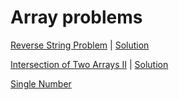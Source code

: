 # Array problems

[Reverse String Problem](https://leetcode.com/problems/reverse-string/)
 | [Solution](https://github.com/wnbrb/interview-prep/blob/main/solutions/reverse_string.rb)

 [Intersection of Two Arrays II](https://leetcode.com/problems/intersection-of-two-arrays-ii/) | [Solution](https://github.com/wnbrb/interview-prep/blob/main/solutions/intersection_of_two_arrays_2.rb)

 [Single Number](https://leetcode.com/problems/single-number/)